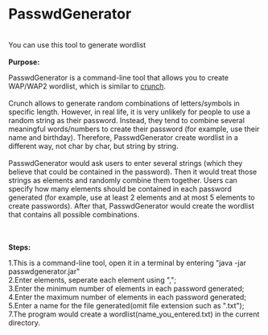 # PasswdGenerator
<br>
You can use this tool to generate wordlist
<br><br>
<strong>Purpose:</strong><br>
<p>
PasswdGenerator is a command-line tool that allows you to create WAP/WAP2 wordlist, which is similar to <a href="https://sourceforge.net/projects/crunch-wordlist/" target="view_window">crunch</a>.
<br><br>
Crunch allows to generate random combinations of letters/symbols in specific length. However, in real life, it is very unlikely for people to use a random string as their password. Instead, they tend to combine several meaningful words/numbers to create their password (for example, use their name and birthday). Therefore, PasswdGenerator create wordlist in a different way, not char by char, but string by string.
<br><br>
PasswdGenerator would ask users to enter several strings (which they believe that could be contained in the password). Then it would treat those strings as elements and randomly combine them together. Users can specify how many elements should be contained in each password generated (for example, use at least 2 elements and at most 5 elements to create passwords). After that, PasswdGenerator would create the wordlist that contains all possible combinations.
</p>
<br><br>
<strong>Steps:</strong><br>
<p>
1.This is a command-line tool, open it in a terminal by entering "java -jar passwdgenerator.jar"<br>
2.Enter elements, seperate each element using ",";<br>
3.Enter the minimum number of elements in each password generated;<br>
4.Enter the maximum number of elements in each password generated;<br>
5.Enter a name for the file generated(omit file extension such as ".txt");<br>
7.The program would create a wordlist(name_you_entered.txt) in the current directory.<br>
</p>
